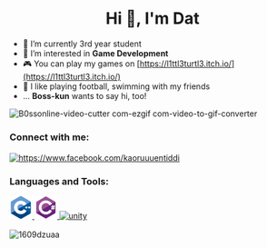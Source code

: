 <h1 align="center">Hi 👋, I'm Dat</h1>

- 🔭 I’m currently 3rd year student
- 🌱 I’m interested in **Game Development** 
- 🎮 You can play my games on [https://l1ttl3turtl3.itch.io/](https://l1ttl3turtl3.itch.io/)
- 💬 I like playing football, swimming with my friends
- ... **Boss-kun** wants to say hi, too!
  
![B0ssonline-video-cutter com-ezgif com-video-to-gif-converter](https://github.com/1609Dzuaa/Simple-2D-Game/assets/106080372/4acbd8c0-f4b6-4305-9d12-1189d313522c)


<h3 align="left">Connect with me:</h3>
<p align="left">
<a href="https://fb.com/kaoruuuentiddi" target="blank"><img align="center" src="https://raw.githubusercontent.com/rahuldkjain/github-profile-readme-generator/master/src/images/icons/Social/facebook.svg" alt="https://www.facebook.com/kaoruuuentiddi" height="30" width="40" /></a>
</p>

<h3 align="left">Languages and Tools:</h3>
<p align="left"> <a href="https://www.w3schools.com/cpp/" target="_blank" rel="noreferrer"> <img src="https://raw.githubusercontent.com/devicons/devicon/master/icons/cplusplus/cplusplus-original.svg" alt="cplusplus" width="40" height="40"/> </a> <a href="https://www.w3schools.com/cs/" target="_blank" rel="noreferrer"> <img src="https://raw.githubusercontent.com/devicons/devicon/master/icons/csharp/csharp-original.svg" alt="csharp" width="40" height="40"/> </a> <a href="https://unity.com/" target="_blank" rel="noreferrer"> <img src="https://www.vectorlogo.zone/logos/unity3d/unity3d-icon.svg" alt="unity" width="40" height="40"/> </a> </p>

<p><img align="center" src="https://github-readme-streak-stats.herokuapp.com/?user=1609dzuaa&" alt="1609dzuaa" /></p>
